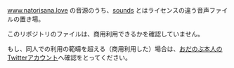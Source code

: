 www.natorisana.love の音源のうち、[sounds](https://github.com/sanabutton/sounds) とはライセンスの違う音声ファイルの置き場。

このリポジトリのファイルは、商用利用できるかを確認していません。

もし、同人での利用の範疇を超える（商用利用した）場合は、[おだのぶ本人のTwitterアカウント](https://twitter.com/intent/user?user_id=963138122648141824)へ確認をとってください。
